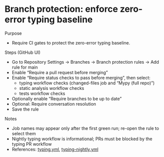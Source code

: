 # Branch protection: enforce zero-error typing baseline

Purpose
- Require CI gates to protect the zero-error typing baseline.

Steps (GitHub UI)
- Go to Repository Settings → Branches → Branch protection rules → Add rule for main
- Enable “Require a pull request before merging”
- Enable “Require status checks to pass before merging”, then select:
  - typing workflow checks (changed-files job and “Mypy (full repo)”)
  - static analysis workflow checks
  - tests workflow checks
- Optionally enable “Require branches to be up to date”
- Optional: Require conversation resolution
- Save the rule

Notes
- Job names may appear only after the first green run; re-open the rule to select them
- Nightly typing workflow is informational; PRs must be blocked by the typing PR workflow
- References: [typing.yml](../../.github/workflows/typing.yml:1), [typing-nightly.yml](../../.github/workflows/typing-nightly.yml:1)